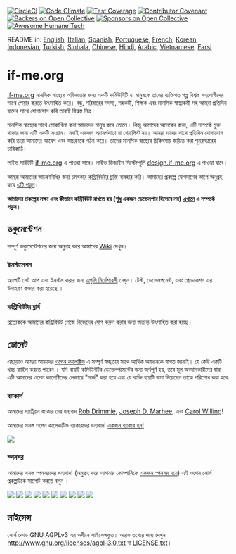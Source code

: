 [![CircleCI](https://circleci.com/gh/ifmeorg/ifme/tree/main.svg?style=svg)](https://circleci.com/gh/ifmeorg/ifme/tree/main)
[![Code Climate](https://codeclimate.com/github/ifmeorg/ifme/badges/gpa.svg)](https://codeclimate.com/github/ifmeorg/ifme)
[![Test Coverage](https://api.codeclimate.com/v1/badges/f9444a4d4116720518fe/test_coverage)](https://codeclimate.com/github/ifmeorg/ifme/test_coverage)
[![Contributor Covenant](https://img.shields.io/badge/Contributor%20Covenant-v2.1%20adopted-ff69b4.svg)](code_of_conduct.md)
[![Backers on Open Collective](https://opencollective.com/ifme/backers/badge.svg)](#backers)
[![Sponsors on Open Collective](https://opencollective.com/ifme/sponsors/badge.svg)](#sponsors)
[![Awesome Humane Tech](https://raw.githubusercontent.com/humanetech-community/awesome-humane-tech/main/humane-tech-badge.svg?sanitize=true)](https://github.com/humanetech-community/awesome-humane-tech)

README in: [English](https://github.com/ifmeorg/ifme/blob/main/README.md), [Italian](https://github.com/ifmeorg/ifme/blob/main/README-IT.md), [Spanish](https://github.com/ifmeorg/ifme/blob/main/README-ES.md), [Portuguese](https://github.com/ifmeorg/ifme/blob/main/README-PT.md), [French](https://github.com/ifmeorg/ifme/blob/main/README-FR.md), [Korean](https://github.com/ifmeorg/ifme/blob/main/README-KO.md), [Indonesian](https://github.com/ifmeorg/ifme/blob/main/README-ID.md), [Turkish](https://github.com/ifmeorg/ifme/blob/main/README-TR.md), [Sinhala](https://github.com/ifmeorg/ifme/blob/main/README-LK.md), [Chinese](https://github.com/ifmeorg/ifme/blob/main/README-CN.md),
[Hindi](https://github.com/ifmeorg/ifme/blob/main/README-HI.md), [Arabic](https://github.com/ifmeorg/ifme/blob/main/README-AR.md), [Vietnamese](https://github.com/ifmeorg/ifme/blob/main/README-VI.md), [Farsi](https://github.com/ifmeorg/ifme/blob/main/README-FA.md)

# if-me.org

[if-me.org](https://www.if-me.org/) মানসিক স্বাস্থ্যের অভিজ্ঞতার জন্য একটি কমিউনিটি
যা মানুষকে তাদের ব্যক্তিগত গল্প বিশ্বস্ত সহযোগীদের সাথে শেয়ার করতে উৎসাহিত করে। 
বন্ধু, পরিবারের সদস্য, সহকর্মী, শিক্ষক এবং মানসিক স্বাস্থ্যকর্মী সহ 
আমরা প্রতিদিন যাদের সাথে যোগাযোগ করি তারাই বিশ্বস্ত মিত্র।

মানসিক স্বাস্থ্যের সাথে মোকাবিলা করা আমাদের মানুষ করে তোলে। 
কিন্তু আমাদের অনেকের জন্য, এটি সম্পর্কে মুক্ত থাকার জন্য এটি একটি সংগ্রাম। 
সবাই একজন পরামর্শদাতা বা থেরাপিস্ট নয়। আমরা যাদের সাথে প্রতিদিন যোগাযোগ করি 
তারা আমাদের আবেগ এবং আচরণকে গঠন করে। তাদের মানসিক স্বাস্থ্যের চিকিৎসায় জড়িত করা পুনরুদ্ধারের চাবিকাঠি।

লাইভ সাইটটি [if-me.org](https://www.if-me.org/) এ পাওয়া যাবে। লাইভ ডিজাইন সিস্টেমগুলি [design.if-me.org](http://design.if-me.org/) এ পাওয়া যাবে।

আমরা আমাদের আচরণবিধির জন্য চমৎকার 
[কন্ট্রিবিউটর চুক্তি](http://contributor-covenant.org) ব্যবহার করি। 
আমাদের প্রকল্পে যোগদানের আগে অনুগ্রহ করে 
[এটি পড়ুন](https://github.com/ifmeorg/ifme/blob/main/code_of_conduct.md)।

**আমাদের প্রকল্পের লক্ষ্য এবং কীভাবে কন্ট্রিবিউট রাখতে হয় (শুধু একজন ডেভেলপার হিসেবে নয়) [এখানে](https://github.com/ifmeorg/ifme/blob/main/CONTRIBUTING.md) এ সম্পর্কে পড়ুন।**

## ডকুমেন্টেশন

সম্পূর্ণ ডকুমেন্টেশনের জন্য অনুগ্রহ করে আমাদের [Wiki](https://github.com/ifmeorg/ifme/wiki) দেখুন।

### ইনস্টলেশন

অ্যাপটি সেট আপ এবং ইনস্টল করার জন্য [এগুলি নির্দেশাবলী](https://github.com/ifmeorg/ifme/wiki/Installation) দেখুন। টেস্ট, ডেভেলপমেন্ট, এবং প্রোডাকশন এর উদাহরণ কভার করা হয়েছে । 

### কন্ট্রিবিউটর ব্লার্ব

প্রত্যেককে আমাদের কন্ট্রিবিউট পেজে [নিজেদের যোগ করুন](https://github.com/ifmeorg/ifme/wiki/Contributor-Blurb) করার জন্য অত্যন্ত উৎসাহিত করা হচ্ছে।

## ডোনেট 

এছাড়াও আমরা আমাদের [ওপেন কালেক্টিভ](https://opencollective.com/ifme) 
এ সম্পূর্ণ স্বচ্ছতার সাথে আর্থিক অবদানকে স্বাগত জানাই। 
যে কেউ একটি খরচ ফাইল করতে পারেন । যদি ব্যয়টি কমিউনিটির ডেভেলপমেন্টের জন্য অর্থপূর্ণ হয়, 
তবে মূল অবদানকারীদের দ্বারা এটি আমাদের ওপেন কালেক্টিভের লেজারে "মার্জ" করা হবে 
এবং যে ব্যক্তি ব্যয়টি জমা দিয়েছেন তাকে পরিশোধ করা হবে৷

### ব্যাকার্স

আমাদের প্যাট্রিয়ন ব্যাকার দের ধন্যবাদ [Rob Drimmie](https://www.patreon.com/user?u=3251857), 
[Joseph D. Marhee](https://www.patreon.com/user?u=2899171), এবং 
[Carol Willing](https://www.patreon.com/user?u=202458)!

আমাদের সমস্ত ওপেন কালেকটিভ ব্যাকারদের ধন্যবাদ!
[একজন ব্যাকার হন!](https://opencollective.com/ifme#backer)

<a href="https://opencollective.com/ifme#backers" target="_blank"><img src="https://opencollective.com/ifme/backers.svg?width=890"></a>

### স্পনসর

আমাদের সমস্ত স্পনসরদের ধন্যবাদ! (অনুগ্রহ করে আপনার কোম্পানিকে 
[একজন স্পনসর হয়ে](https://opencollective.com/ifme#sponsor)) এই ওপেন সোর্স প্রকল্পটিকে সাপোর্ট করতে বলুন ।

<section role="presentation">
  <a href="https://opencollective.com/ifme/sponsor/0/website" target="_blank"><img src="https://opencollective.com/ifme/sponsor/0/avatar.svg"></a>
  <a href="https://opencollective.com/ifme/sponsor/1/website" target="_blank"><img src="https://opencollective.com/ifme/sponsor/1/avatar.svg"></a>
  <a href="https://opencollective.com/ifme/sponsor/2/website" target="_blank"><img src="https://opencollective.com/ifme/sponsor/2/avatar.svg"></a>
  <a href="https://opencollective.com/ifme/sponsor/3/website" target="_blank"><img src="https://opencollective.com/ifme/sponsor/3/avatar.svg"></a>
  <a href="https://opencollective.com/ifme/sponsor/4/website" target="_blank"><img src="https://opencollective.com/ifme/sponsor/4/avatar.svg"></a>
  <a href="https://opencollective.com/ifme/sponsor/5/website" target="_blank"><img src="https://opencollective.com/ifme/sponsor/5/avatar.svg"></a>
  <a href="https://opencollective.com/ifme/sponsor/6/website" target="_blank"><img src="https://opencollective.com/ifme/sponsor/6/avatar.svg"></a>
  <a href="https://opencollective.com/ifme/sponsor/7/website" target="_blank"><img src="https://opencollective.com/ifme/sponsor/7/avatar.svg"></a>
  <a href="https://opencollective.com/ifme/sponsor/8/website" target="_blank"><img src="https://opencollective.com/ifme/sponsor/8/avatar.svg"></a>
  <a href="https://opencollective.com/ifme/sponsor/9/website" target="_blank"><img src="https://opencollective.com/ifme/sponsor/9/avatar.svg"></a>
</section>

## লাইসেন্স

সোর্স কোড GNU AGPLv3 এর অধীনে লাইসেন্সকৃত। আরও তথ্যের জন্য দেখুন
http://www.gnu.org/licenses/agpl-3.0.txt বা
[LICENSE.txt](https://github.com/ifmeorg/ifme/blob/main/LICENSE.txt)।

